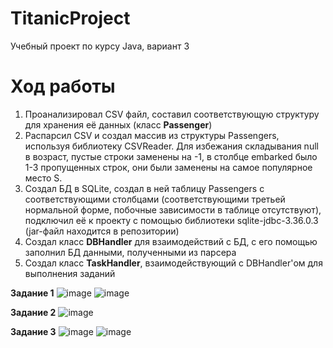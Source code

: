 ﻿# TitanicProject
Учебный проект по курсу Java, вариант 3

# Ход работы
1) Проанализировал CSV файл, составил соответствующую структуру для хранения её данных (класс **Passenger**)
2) Распарсил CSV и создал массив из структуры Passengers, используя библиотеку CSVReader.
Для избежания складывания null в возраст, пустые строки заменены на -1, в столбце embarked было 1-3 пропущенных строк, они были заменены на самое популярное место S.
3) Создал БД в SQLite, создал в ней таблицу Passengers с соответствующими столбцами (соответствующими третьей нормальной форме, побочные зависимости в таблице отсутствуют), подключил её к проекту с помощью библиотеки sqlite-jdbc-3.36.0.3 (jar-файл находится в репозитории)
4) Создал класс **DBHandler** для взаимодействий с БД, с его помощью заполнил БД данными, полученными из парсера
5) Создал класс **TaskHandler**, взаимодействующий с DBHandler'ом для выполнения заданий



**Задание 1**
![image](https://user-images.githubusercontent.com/72685173/144834152-08123b24-64bf-4414-aa5c-fa9b18aba7ed.png)
![image](https://user-images.githubusercontent.com/72685173/144833761-06a7b038-1b27-4022-89a9-83fdd7931e60.png)



**Задание 2**
![image](https://user-images.githubusercontent.com/72685173/144833802-e3117593-a502-4f66-8570-98213094e139.png)



**Задание 3**
![image](https://user-images.githubusercontent.com/72685173/144833855-15c8a3e4-8dfa-4392-b416-0ea386de8af1.png)
![image](https://user-images.githubusercontent.com/72685173/144833867-0fd33124-3b21-44a6-b239-df3478b3b29f.png)
